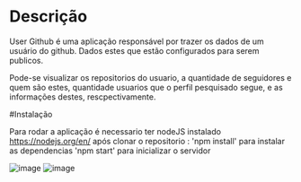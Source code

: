 # Descrição
User Github é uma aplicação responsável por trazer os dados de um usuário do github.
Dados estes que estão configurados para serem publicos.

Pode-se visualizar os repositorios do usuario, a quantidade de seguidores e quem são estes, quantidade usuarios que o perfil pesquisado segue, e as informações destes, rescpectivamente.

#Instalação

Para rodar a aplicação é necessario ter nodeJS instalado https://nodejs.org/en/
após clonar o repositorio :
'npm install' para instalar as dependencias
'npm start' para inicializar o servidor 

![image](https://user-images.githubusercontent.com/86624625/166330740-55dd50a6-629f-4976-a7fc-c161235d2c64.png)
![image](https://user-images.githubusercontent.com/86624625/166331763-b4a96f2d-d1aa-4686-a6e4-98e1b66ad891.png)

